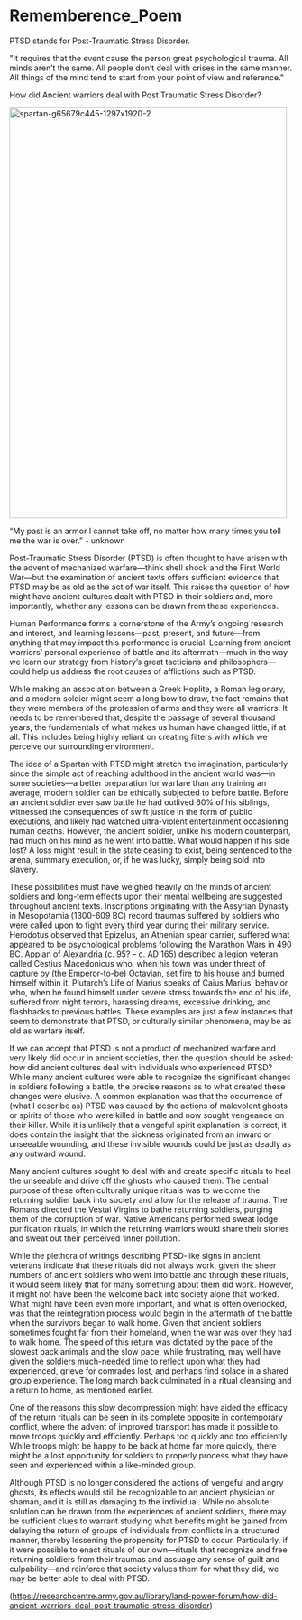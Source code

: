 # Rememberence_Poem

PTSD stands for Post-Traumatic Stress Disorder. 

"It requires that the event cause the person great psychological trauma. All minds aren’t the same. All people don’t deal with crises in the same manner. All things of the mind tend to start from your point of view and reference."

How did Ancient warriors deal with Post Traumatic Stress Disorder?

<img src="https://i.ibb.co/f2VrFMG/spartan-g65679c445-1297x1920-2.jpg" alt="spartan-g65679c445-1297x1920-2" width="650" height="910" data-is360="0" data-load="full" class="cursor-zoom-in" style="width: 491.779px; height: 728px;">

“My past is an armor I cannot take off, no matter how many times you tell me the war is over.” - unknown

Post-Traumatic Stress Disorder (PTSD) is often thought to have arisen with the advent of mechanized warfare—think shell shock and the First World War—but the examination of ancient texts offers sufficient evidence that PTSD may be as old as the act of war itself. This raises the question of how might have ancient cultures dealt with PTSD in their soldiers and, more importantly, whether any lessons can be drawn from these experiences.

Human Performance forms a cornerstone of the Army’s ongoing research and interest, and learning lessons—past, present, and future—from anything that may impact this performance is crucial. Learning from ancient warriors’ personal experience of battle and its aftermath—much in the way we learn our strategy from history’s great tacticians and philosophers—could help us address the root causes of afflictions such as PTSD.

While making an association between a Greek Hoplite, a Roman legionary, and a modern soldier might seem a long bow to draw, the fact remains that they were members of the profession of arms and they were all warriors. It needs to be remembered that, despite the passage of several thousand years, the fundamentals of what makes us human have changed little, if at all. This includes being highly reliant on creating filters with which we perceive our surrounding environment.

The idea of a Spartan with PTSD might stretch the imagination, particularly since the simple act of reaching adulthood in the ancient world was—in some societies—a better preparation for warfare than any training an average, modern soldier can be ethically subjected to before battle. Before an ancient soldier ever saw battle he had outlived 60% of his siblings, witnessed the consequences of swift justice in the form of public executions, and likely had watched ultra-violent entertainment occasioning human deaths. However, the ancient soldier, unlike his modern counterpart, had much on his mind as he went into battle. What would happen if his side lost? A loss might result in the state ceasing to exist, being sentenced to the arena, summary execution, or, if he was lucky, simply being sold into slavery.

These possibilities must have weighed heavily on the minds of ancient soldiers and long-term effects upon their mental wellbeing are suggested throughout ancient texts. Inscriptions originating with the Assyrian Dynasty in Mesopotamia (1300-609 BC) record traumas suffered by soldiers who were called upon to fight every third year during their military service. Herodotus observed that Epizelus, an Athenian spear carrier, suffered what appeared to be psychological problems following the Marathon Wars in 490 BC. Appian of Alexandria (c. 95? – c. AD 165) described a legion veteran called Cestius Macedonicus who, when his town was under threat of capture by (the Emperor-to-be) Octavian, set fire to his house and burned himself within it.  Plutarch’s Life of Marius speaks of Caius Marius’ behavior who, when he found himself under severe stress towards the end of his life, suffered from night terrors, harassing dreams, excessive drinking, and flashbacks to previous battles. These examples are just a few instances that seem to demonstrate that PTSD, or culturally similar phenomena, may be as old as warfare itself.

If we can accept that PTSD is not a product of mechanized warfare and very likely did occur in ancient societies, then the question should be asked: how did ancient cultures deal with individuals who experienced PTSD? While many ancient cultures were able to recognize the significant changes in soldiers following a battle, the precise reasons as to what created these changes were elusive. A common explanation was that the occurrence of (what I describe as) PTSD was caused by the actions of malevolent ghosts or spirits of those who were killed in battle and now sought vengeance on their killer. While it is unlikely that a vengeful spirit explanation is correct, it does contain the insight that the sickness originated from an inward or unseeable wounding, and these invisible wounds could be just as deadly as any outward wound.  

Many ancient cultures sought to deal with and create specific rituals to heal the unseeable and drive off the ghosts who caused them. The central purpose of these often culturally unique rituals was to welcome the returning soldier back into society and allow for the release of trauma. The Romans directed the Vestal Virgins to bathe returning soldiers, purging them of the corruption of war. Native Americans performed sweat lodge purification rituals, in which the returning warriors would share their stories and sweat out their perceived ‘inner pollution’.

While the plethora of writings describing PTSD-like signs in ancient veterans indicate that these rituals did not always work, given the sheer numbers of ancient soldiers who went into battle and through these rituals, it would seem likely that for many something about them did work. However, it might not have been the welcome back into society alone that worked. What might have been even more important, and what is often overlooked, was that the reintegration process would begin in the aftermath of the battle when the survivors began to walk home. Given that ancient soldiers sometimes fought far from their homeland, when the war was over they had to walk home. The speed of this return was dictated by the pace of the slowest pack animals and the slow pace, while frustrating, may well have given the soldiers much-needed time to reflect upon what they had experienced, grieve for comrades lost, and perhaps find solace in a shared group experience. The long march back culminated in a ritual cleansing and a return to home, as mentioned earlier.

One of the reasons this slow decompression might have aided the efficacy of the return rituals can be seen in its complete opposite in contemporary conflict, where the advent of improved transport has made it possible to move troops quickly and efficiently. Perhaps too quickly and too efficiently. While troops might be happy to be back at home far more quickly, there might be a lost opportunity for soldiers to properly process what they have seen and experienced within a like-minded group.

Although PTSD is no longer considered the actions of vengeful and angry ghosts, its effects would still be recognizable to an ancient physician or shaman, and it is still as damaging to the individual. While no absolute solution can be drawn from the experiences of ancient soldiers, there may be sufficient clues to warrant studying what benefits might be gained from delaying the return of groups of individuals from conflicts in a structured manner, thereby lessening the propensity for PTSD to occur. Particularly, if it were possible to enact rituals of our own—rituals that recognize and free returning soldiers from their traumas and assuage any sense of guilt and culpability—and reinforce that society values them for what they did, we may be better able to deal with PTSD.

(https://researchcentre.army.gov.au/library/land-power-forum/how-did-ancient-warriors-deal-post-traumatic-stress-disorder)


